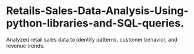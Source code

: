 # Retails-Sales-Data-Analysis-Using-python-libraries-and-SQL-queries.
Analyzed retail sales data to identify patterns, customer behavior, and revenue trends. 
